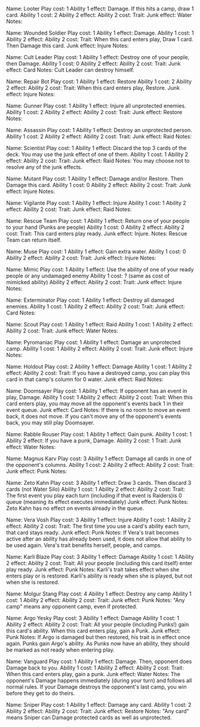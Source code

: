 Name: Looter
Play cost: 1
Ability 1 effect: Damage. If this hits a camp, draw 1 card.
Ability 1 cost: 2
Ability 2 effect:
Ability 2 cost:
Trait:
Junk effect: Water
Notes: 

																						
Name: Wounded Soldier
Play cost: 1
Ability 1 effect: Damage.
Ability 1 cost: 1
Ability 2 effect:
Ability 2 cost:
Trait: When this card enters play, Draw 1 card. Then Damage this card. 
Junk effect: Injure
Notes: 

Name: Cult Leader
Play cost: 1
Ability 1 effect: Destroy one of your people, then Damage. 
Ability 1 cost: 0
Ability 2 effect:
Ability 2 cost:
Trait:
Junk effect: Card
Notes: Cult Leader can destroy himself.

Name: Repair Bot
Play cost: 1
Ability 1 effect: Restore
Ability 1 cost: 2
Ability 2 effect:
Ability 2 cost:
Trait: When this card enters play, Restore.
Junk effect: Injure
Notes: 

Name: Gunner
Play cost: 1
Ability 1 effect: Injure all unprotected enemies.
Ability 1 cost: 2
Ability 2 effect:
Ability 2 cost:
Trait:
Junk effect: Restore
Notes: 

Name: Assassin
Play cost: 1
Ability 1 effect: Destroy an unprotected person.
Ability 1 cost: 2
Ability 2 effect:
Ability 2 cost:
Trait: 
Junk effect: Raid
Notes: 

Name: Scientist
Play cost: 1
Ability 1 effect: Discard the top 3 cards of the deck. You may use the junk effect of one of them.
Ability 1 cost: 1
Ability 2 effect:
Ability 2 cost:
Trait:
Junk effect: Raid
Notes: You may choose not to resolve any of the junk effects.

Name: Mutant
Play cost: 1
Ability 1 effect: Damage and/or Restore. Then Damage this card.
Ability 1 cost: 0
Ability 2 effect:
Ability 2 cost:
Trait:
Junk effect: Injure
Notes: 

Name: Vigilante
Play cost: 1
Ability 1 effect: Injure
Ability 1 cost: 1
Ability 2 effect:
Ability 2 cost:
Trait:
Junk effect: Raid
Notes: 

Name: Rescue Team
Play cost: 1
Ability 1 effect: Return one of your people to your hand (Punks are people)
Ability 1 cost: 0
Ability 2 effect:
Ability 2 cost:
Trait: This card enters play ready. 
Junk effect: Injure.
Notes: Rescue Team can return itself. 

Name: Muse
Play cost: 1
Ability 1 effect: Gain extra water.
Ability 1 cost: 0
Ability 2 effect:
Ability 2 cost:
Trait: 
Junk effect: Injure
Notes: 

Name: Mimic
Play cost: 1
Ability 1 effect: Use the ability of one of your ready people or any undamaged enemy 
Ability 1 cost: ? (same as cost of mimicked ability)
Ability 2 effect:
Ability 2 cost:
Trait:
Junk effect: Injure
Notes: 

Name: Exterminator
Play cost: 1
Ability 1 effect: Destroy all damaged enemies.
Ability 1 cost: 1
Ability 2 effect:
Ability 2 cost:
Trait: 
Junk effect: Card
Notes: 

Name: Scout
Play cost: 1
Ability 1 effect: Raid
Ability 1 cost: 1
Ability 2 effect:
Ability 2 cost:
Trait:
Junk effect: Water
Notes: 

Name: Pyromaniac
Play cost: 1
Ability 1 effect: Damage an unprotected camp.
Ability 1 cost: 1
Ability 2 effect:
Ability 2 cost:
Trait:
Junk effect: Injure
Notes: 

Name: Holdout
Play cost: 2
Ability 1 effect: Damage
Ability 1 cost: 1
Ability 2 effect:
Ability 2 cost:
Trait: If you have a destroyed camp, you can play this card in that camp's column for 0 water.
Junk effect: Raid
Notes: 

Name: Doomsayer
Play cost: 1
Ability 1 effect: If opponent has an event in play, Damage.
Ability 1 cost: 1
Ability 2 effect:
Ability 2 cost:
Trait: When this card enters play, you may move all the opponent's events back 1 in their event queue.
Junk effect: Card
Notes: If there is no room to move an event back, it does not move. If you can't move any of the opponent's events back, you may still play Doomsayer.

Name: Rabble Rouser
Play cost: 1
Ability 1 effect: Gain punk.
Ability 1 cost: 1
Ability 2 effect: If you have a punk, Damage.
Ability 2 cost: 1
Trait:
Junk effect: Water
Notes: 

Name: Magnus Karv
Play cost: 3
Ability 1 effect: Damage all cards in one of the opponent's columns.
Ability 1 cost: 2
Ability 2 effect:
Ability 2 cost:
Trait:
Junk effect: Punk
Notes: 

Name: Zeto Kahn
Play cost: 3
Ability 1 effect: Draw 3 cards. Then discard 3 cards (not Water Silo)
Ability 1 cost: 1
Ability 2 effect:
Ability 2 cost:
Trait: The first event you play each turn (including if that event is Raiders)is 0 queue (meaning its effect executes immediately)
Junk effect: Punk
Notes: Zeto Kahn has no effect on events already in the queue. 

Name: Vera Vosh
Play cost: 3
Ability 1 effect: Injure
Ability 1 cost: 1
Ability 2 effect:
Ability 2 cost:
Trait: The first time you use a card's ability each turn, that card stays ready.
Junk effect: Punk
Notes: If Vera's trait becomes active after an ability has already been used, it does not allow that ability to be used again. Vera's trait 
benefits herself, people, and camps.

Name: Karli Blaze
Play cost: 3
Ability 1 effect: Damage
Ability 1 cost: 1
Ability 2 effect:
Ability 2 cost:
Trait: All your people (including this card itself) enter play ready. 
Junk effect: Punk
Notes: Karli's trait takes effect when she enters play or is restored. Karli's ability is ready when she is played, but not when she is restored.


Name: Molgur Stang
Play cost: 4
Ability 1 effect: Destroy any camp
Ability 1 cost: 1
Ability 2 effect:
Ability 2 cost:
Trait:
Junk effect: Punk
Notes: "Any camp" means any opponent camp, even if protected.

Name: Argo Yesky
Play cost: 3
Ability 1 effect: Damage
Ability 1 cost: 1
Ability 2 effect:
Ability 2 cost:
Trait: All your people (including Punks!) gain this card's ability. When this card enters play, gain a Punk.
Junk effect: Punk
Notes: If Argo is damaged but then restored, his trait is in effect once again. Punks gain Argo's ability. As Punks 
now have an ability, they should be marked as not ready when entering play.

Name: Vanguard
Play cost: 1
Ability 1 effect: Damage. Then, opponent does Damage back to you.
Ability 1 cost: 1
Ability 2 effect:
Ability 2 cost:
Trait: When this card enters play, gain a punk.
Junk effect: Water
Notes: The opponent's Damage happens immediately (during your turn) and follows all normal rules. If your Damage
destroys the opponent's last camp, you win before they get to do theirs.

Name: Sniper
Play cost: 1
Ability 1 effect: Damage any card.
Ability 1 cost: 2
Ability 2 effect:
Ability 2 cost:
Trait:
Junk effect: Restore
Notes: "Any card" means Sniper can Damage protected cards as well as unprotected.
																									
																									
																									
																									
																									
																									
																									
																									
																									
																									
																									
																									
																									
																									
																									
																									
																									
																									
																									
																									
																									
																									
																									
																									
																									
																									
																									
																									
																									
																									
																									
																									
																									
																									
																									
																									
																									
																									
																									
																									
																									
																									
																									
																									
																									
																									
																									
																									
																									
																									
																									
																									
																									
																									
																									
																									
																									
																									
																									
																									
																									
																									
																									
																									
																									
																									
																									
																									
																									
																									
																									
																									
																									
																									
																									
																									
																									
																									
																									
																									
																									
																									
																									
																									
																									
																									
																									
																									
																									
																									
																									
																									
																									
																									
																									
																									
																									
																									
																									
																									
																									
																									
																									
																									
																									
																									
																									
																									
																									
																									
																									
																									
																									
																									
																									
																									
																									
																									
																									
																									
																									
																									
																									
																									
																									
																									
																									
																									
																									
																									
																									
																									
																									
																									
																									
																									
																									
																									
																									
																									
																									
																									
																									
																									
																									
																									
																									
																									
																									
																									
																									
																									
																									
																									
																									
																									
																									
																									
																									
																									
																									
																									
																									
																									
																									
																									
																									
																									
																									
																									
																									
																									
																									
																									
																									
																									
																									
																									
																									
																									
																									
																									
																									
																									
																									
																									
																									
																									
																									
																									
																									
																									
																									
																									
																									
																									
																									
																									
																									
																									
																									
																									
																									
																									
																									
																									
																									
																									
																									
																									
																									
																									
																									
																									
																									
																									
																									
																									
																									
																									
																									
																									
																									
																									
																									
																									
																									
																									
																									
																									
																									
																									
																									
																									
																									
																									
																									
																									
																									
																									
																									
																									
																									
																									
																									
																									
																									
																									
																									
																									
																									
																									
																									
																									
																									
																									
																									
																									
																									
																									
																									
																									
																									
																									
																									
																									
																									
																									
																									
																									
																									
																									
																									
																									
																									
																									
																									
																									
																									
																									
																									
																									
																									
																									
																									
																									
																									
																									
																									
																									
																									
																									
																									
																									
																									
																									
																									
																									
																									
																									
																									
																									
																									
																									
																									
																									
																									
																									
																									
																									
																									
																									
																									
																									
																									
																									
																									
																									
																									
																									
																									
																									
																									
																									
																									
																									
																									
																									
																									
																									
																									
																									
																									
																									
																									
																									
																									
																									
																									
																									
																									
																									
																									
																									
																									
																									
																									
																									
																									
																									
																									
																									
																									
																									
																									
																									
																									
																									
																									
																									
																									
																									
																									
																									
																									
																									
																									
																									
																									
																									
																									
																									
																									
																									
																									
																									
																									
																									
																									
																									
																									
																									
																									
																									
																									
																									
																									
																									
																									
																									
																									
																									
																									
																									
																									
																									
																									
																									
																									
																									
																									
																									
																									
																									
																									
																									
																									
																									
																									
																									
																									
																									
																									
																									
																									
																									
																									
																									
																									
																									
																									
																									
																									
																									
																									
																									
																									
																									
																									
																									
																									
																									
																									
																									
																									
																									
																									
																									
																									
																									
																									
																									
																									
																									
																									
																									
																									
																									
																									
																									
																									
																									
																									
																									
																									
																									
																									
																									
																									
																									
																									
																									
																									
																									
																									
																									
																									
																									
																									
																									
																									
																									
																									
																									
																									
																									
																									
																									
																									
																									
																									
																									
																									
																									
																									
																									
																									
																									
																									
																									
																									
																									
																									
																									
																									
																									
																									
																									
																									
																									
																									
																									
																									
																									
																									
																									
																									
																									
																									
																									
																									
																									
																									
																									
																									
																									
																									
																									
																									
																									
																									
																									
																									
																									
																									
																									
																									
																									
																									
																									
																									
																									
																									
																									
																									
																									
																									
																									
																									
																									
																									
																									
																									
																									
																									
																									
																									
																									
																									
																									
																									
																									
																									
																									
																									
																									
																									
																									
																									
																									
																									
																									
																									
																									
																									
																									
																									
																									
																									
																									
																									
																									
																									
																									
																									
																									
																									
																									
																									
																									
																									
																									
																									
																									
																									
																									
																									
																									
																									
																									
																									
																									
																									
																									
																									
																									
																									
																									
																									
																									
																									
																									
																									
																									
																									
																									
																									
																									
																									
																									
																									
																									
																									
																									
																									
																									
																									
																									
																									
																									
																									
																									
																									
																									
																									
																									
																									
																									
																									
																									
																									
																									
																									
																									
																									
																									
																									
																									
																									
																									
																									
																									
																									
																									
																									
																									
																									
																									
																									
																									
																									
																									
																									
																									
																									
																									
																									
																									
																									
																									
																									
																									
																									
																									
																									
																									
																									
																									
																									
																									
																									
																									
																									
																									
																									
																									
																									
																									
																									
																									
																									
																									
																									
																									
																									
																									
																									
																									
																									
																									
																									
																									
																									
																									
																									
																									
																									
																									
																									
																									
																									
																									
																									
																									
																									
																									
																									
																									
																									
																									
																									
																									
																									
																									
																									
																									
																									
																									
																									
																									
																									
																									
																									
																									
																									
																									
																									
																									
																									
																									
																									
																									
																									
																									
																									
																									
																									
																									
																									
																									
																									
																									
																									
																									
																									
																									
																									
																									
																									
																									
																									
																									
																									
																									
																									
																									
																									
																									
																									
																									
																									
																									
																									
																									
																									
																									
																									
																									
																									
																									
																									
																									
																									
																									
																									
																									
																									
																									
																									
																									
																									
																									
																									
																									
																									
																									
																									
																									
																									
																									
																									
																									
																									
																									
																									
																									
																									
																									
																									
																									
																									
																									
																									
																									
																									
																									
																									
																									
																									
																									
																									
																									
																									
																									
																									
																									
																									
																									
																									
																									
																									
																									
																									
																									
																									
																									
																									
																									
																									
																									
																									
																									
																									
																									
																									
																									
																									
																									
																									
																									
																									
																									
																									
																									
																									
																									
																									
																									
																									
																									
																									
																									
																									
																									
																									
																									
																									
																									
																									
																									
																									
																									
																									
																									
																									
																									
																									
																									
																									
																									
																									
																									
																									
																									
																									
																									
																									
																									
																									
																									
																									
																									
																									
																									
																									
																									
																									
																									
																									
																									
																									
																									
																									
																									
																									
																									
																									
																									
																									
																									
																									
																									
																									
																									
																									
																									
																									
																									
																									
																									
																									
																									
																									
																									
																									
																									
																									
																									
																									
																									
																									
																									
																									
																									
																									
																									
																									
																									
																									
																									
																									
																									
																									
																									
																									
																									
																									
																									
																									
																									
																									
																									
																									
																									
																									
																									
																									
																									
																									
																									
																									
																									
																									
																									
																									
																									
																									
																									
																									
																									
																									
																									
																									
																									
																									
																									
																									
																									
																									
